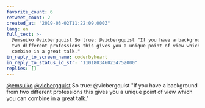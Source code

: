```yaml
---
favorite_count: 6
retweet_count: 2
created_at: "2019-03-02T11:22:09.000Z"
lang: en
full_text: >-
  @emsuiko @vicbergquist So true: @vicbergquist "If you have a background from
  two different professions this gives you a unique point of view which you can
  combine in a great talk."
in_reply_to_screen_name: coderbyheart
in_reply_to_status_id_str: "1101803460234752000"
replies: []
---
```


[@emsuiko](https://twitter.com/emsuiko)
[@vicbergquist](https://twitter.com/vicbergquist) So true: @vicbergquist "If you
have a background from two different professions this gives you a unique point
of view which you can combine in a great talk."
